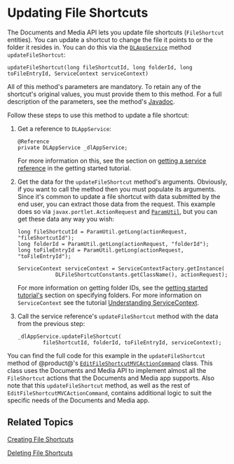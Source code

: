 # Updating File Shortcuts [](id=updating-file-shortcuts)

The Documents and Media API lets you update file shortcuts (`FileShortcut` 
entities). You can update a shortcut to change the file it points to or the 
folder it resides in. You can do this via the 
[`DLAppService`](@platform-ref@/7.1-latest/javadocs/portal-kernel/com/liferay/document/library/kernel/service/DLAppService.html) 
method `updateFileShortcut`: 

    updateFileShortcut(long fileShortcutId, long folderId, long toFileEntryId, ServiceContext serviceContext)

All of this method's parameters are mandatory. To retain any of the shortcut's 
original values, you must provide them to this method. For a full description of 
the parameters, see the method's 
[Javadoc](@platform-ref@/7.1-latest/javadocs/portal-kernel/com/liferay/document/library/kernel/service/DLAppService.html#updateFileShortcut-long-long-long-com.liferay.portal.kernel.service.ServiceContext-). 

Follow these steps to use this method to update a file shortcut:

1.  Get a reference to `DLAppService`: 

        @Reference
        private DLAppService _dlAppService;

    For more information on this, see the section on 
    [getting a service reference](/develop/tutorials/-/knowledge_base/7-1/getting-started-with-the-documents-and-media-api#getting-a-service-reference) 
    in the getting started tutorial. 

2.  Get the data for the `updateFileShortcut` method's arguments. Obviously, if 
    you want to call the method then you must populate its arguments. Since it's 
    common to update a file shortcut with data submitted by the end user, you 
    can extract those data from the request. This example does so via 
    `javax.portlet.ActionRequest` and 
    [`ParamUtil`](@platform-ref@/7.1-latest/javadocs/portal-kernel/com/liferay/portal/kernel/util/ParamUtil.html), 
    but you can get these data any way you wish: 

        long fileShortcutId = ParamUtil.getLong(actionRequest, "fileShortcutId");
        long folderId = ParamUtil.getLong(actionRequest, "folderId");
        long toFileEntryId = ParamUtil.getLong(actionRequest, "toFileEntryId");

        ServiceContext serviceContext = ServiceContextFactory.getInstance(
                    DLFileShortcutConstants.getClassName(), actionRequest);

    For more information on getting folder IDs, see the 
    [getting started tutorial's](/develop/tutorials/-/knowledge_base/7-1/getting-started-with-the-documents-and-media-api) 
    section on specifying folders. For more information on `ServiceContext` see 
    the tutorial 
    [Understanding ServiceContext](/develop/tutorials/-/knowledge_base/7-1/understanding-servicecontext). 

3.  Call the service reference's `updateFileShortcut` method with the data from 
    the previous step: 

        _dlAppService.updateFileShortcut(
                fileShortcutId, folderId, toFileEntryId, serviceContext);

You can find the full code for this example in the `updateFileShortcut` method 
of @product@'s 
[`EditFileShortcutMVCActionCommand`](https://github.com/liferay/liferay-portal/blob/master/modules/apps/document-library/document-library-web/src/main/java/com/liferay/document/library/web/internal/portlet/action/EditFileShortcutMVCActionCommand.java) 
class. This class uses the Documents and Media API to implement almost all the 
`FileShortcut` actions that the Documents and Media app supports. Also note that 
this `updateFileShortcut` method, as well as the rest of 
`EditFileShortcutMVCActionCommand`, contains additional logic to suit the 
specific needs of the Documents and Media app. 

## Related Topics [](id=related-topics)

[Creating File Shortcuts](/develop/tutorials/-/knowledge_base/7-1/creating-file-shortcuts)

[Deleting File Shortcuts](/develop/tutorials/-/knowledge_base/7-1/deleting-file-shortcuts)
